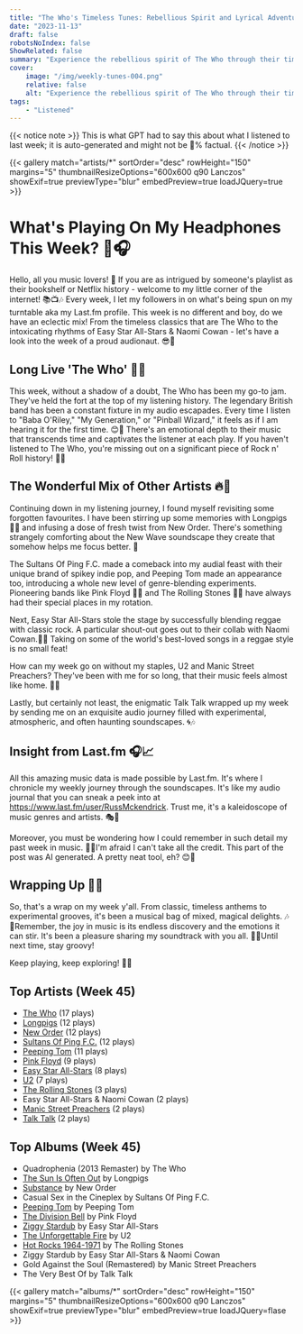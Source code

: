 ```yaml
---
title: "The Who's Timeless Tunes: Rebellious Spirit and Lyrical Adventures in Rock"
date: "2023-11-13"
draft: false
robotsNoIndex: false
ShowRelated: false
summary: "Experience the rebellious spirit of The Who through their timeless tunes. Their lyrical adventures and captivating melodies will resonate with your inner rock fan!"
cover:
    image: "/img/weekly-tunes-004.png"
    relative: false
    alt: "Experience the rebellious spirit of The Who through their timeless tunes. Their lyrical adventures and captivating melodies will resonate with your inner rock fan!"
tags:
    - "Listened"
---
```


{{< notice note >}}
This is what GPT had to say this about what I listened to last week; it is auto-generated and might not be 💯% factual.
{{< /notice >}}

{{< gallery match="artists/*" sortOrder="desc" rowHeight="150" margins="5" thumbnailResizeOptions="600x600 q90 Lanczos" showExif=true previewType="blur" embedPreview=true loadJQuery=true >}}

# What's Playing On My Headphones This Week? 🎵🎧

Hello, all you music lovers! 🌟 If you are as intrigued by someone's playlist as their bookshelf or Netflix history - welcome to my little corner of the internet! 📚📺🎶 Every week, I let my followers in on what's being spun on my turntable aka my Last.fm profile. This week is no different and boy, do we have an eclectic mix! From the timeless classics that are The Who to the intoxicating rhythms of Easy Star All-Stars & Naomi Cowan - let's have a look into the week of a proud audionaut. 😎🚀

## Long Live 'The Who' 🤘😎

This week, without a shadow of a doubt, The Who has been my go-to jam. They've held the fort at the top of my listening history. The legendary British band has been a constant fixture in my audio escapades. Every time I listen to "Baba O'Riley," "My Generation," or "Pinball Wizard," it feels as if I am hearing it for the first time. 😊🎸 There's an emotional depth to their music that transcends time and captivates the listener at each play. If you haven't listened to The Who, you're missing out on a significant piece of Rock n' Roll history! 🎵🎤

## The Wonderful Mix of Other Artists 🔥🍻

Continuing down in my listening journey, I found myself revisiting some forgotten favourites. I have been stirring up some memories with Longpigs 🐷🎸 and infusing a dose of fresh twist from New Order. There's something strangely comforting about the New Wave soundscape they create that somehow helps me focus better. 🎵

The Sultans Of Ping F.C. made a comeback into my audial feast with their unique brand of spikey indie pop, and Peeping Tom made an appearance too, introducing a whole new level of genre-blending experiments. Pioneering bands like Pink Floyd 🌈✨ and The Rolling Stones 👅🎸 have always had their special places in my rotation.  

Next, Easy Star All-Stars stole the stage by successfully blending reggae with classic rock. A particular shout-out goes out to their collab with Naomi Cowan.🌴💃 Taking on some of the world's best-loved songs in a reggae style is no small feat! 

How can my week go on without my staples, U2 and Manic Street Preachers? They've been with me for so long, that their music feels almost like home. 🏡💚

Lastly, but certainly not least, the enigmatic Talk Talk wrapped up my week by sending me on an exquisite audio journey filled with experimental, atmospheric, and often haunting soundscapes. 🌀🎶

## Insight from Last.fm 🎧📈

All this amazing music data is made possible by Last.fm. It's where I chronicle my weekly journey through the soundscapes. It's like my audio journal that you can sneak a peek into at https://www.last.fm/user/RussMckendrick. Trust me, it's a kaleidoscope of music genres and artists. 🎭🌈

Moreover, you must be wondering how I could remember in such detail my past week in music. 🤔🎵I'm afraid I can't take all the credit. This part of the post was AI generated. A pretty neat tool, eh? 😊🤖

## Wrapping Up 🌠🔮

So, that's a wrap on my week y'all. From classic, timeless anthems to experimental grooves, it's been a musical bag of mixed, magical delights. 🎶🔮Remember, the joy in music is its endless discovery and the emotions it can stir. It's been a pleasure sharing my soundtrack with you all.  🌟💞Until next time, stay groovy!

Keep playing, keep exploring! 🎵✨

## Top Artists (Week 45)

- [The Who](https://www.russ.fm/artist/the-who/) (17 plays)
- [Longpigs](https://www.russ.fm/artist/longpigs/) (12 plays)
- [New Order](https://www.russ.fm/artist/new-order/) (12 plays)
- [Sultans Of Ping F.C.](https://www.russ.fm/artist/sultans-of-ping-f-c/) (12 plays)
- [Peeping Tom](https://www.russ.fm/artist/peeping-tom/) (11 plays)
- [Pink Floyd](https://www.russ.fm/artist/pink-floyd/) (9 plays)
- [Easy Star All-Stars](https://www.russ.fm/artist/easy-star-all-stars/) (8 plays)
- [U2](https://www.russ.fm/artist/u2/) (7 plays)
- [The Rolling Stones](https://www.russ.fm/artist/the-rolling-stones/) (3 plays)
- Easy Star All-Stars & Naomi Cowan (2 plays)
- [Manic Street Preachers](https://www.russ.fm/artist/manic-street-preachers/) (2 plays)
- [Talk Talk](https://www.russ.fm/artist/talk-talk/) (2 plays)


## Top Albums (Week 45)

- Quadrophenia (2013 Remaster) by The Who
- [The Sun Is Often Out](https://www.russ.fm/albums/the-sun-is-often-out-15537055/) by Longpigs
- [Substance](https://www.russ.fm/albums/substance-28848151/) by New Order
- Casual Sex in the Cineplex by Sultans Of Ping F.C.
- [Peeping Tom](https://www.russ.fm/albums/peeping-tom-28643479/) by Peeping Tom
- [The Division Bell](https://www.russ.fm/albums/the-division-bell-13718487/) by Pink Floyd
- [Ziggy Stardub](https://www.russ.fm/albums/ziggy-stardub-26844965/) by Easy Star All-Stars
- [The Unforgettable Fire](https://www.russ.fm/albums/the-unforgettable-fire-204237/) by U2
- [Hot Rocks 1964-1971](https://www.russ.fm/albums/hot-rocks-1964-1971-879358/) by The Rolling Stones
- Ziggy Stardub by Easy Star All-Stars & Naomi Cowan
- Gold Against the Soul (Remastered) by Manic Street Preachers
- The Very Best Of by Talk Talk


{{< gallery match="albums/*" sortOrder="desc" rowHeight="150" margins="5" thumbnailResizeOptions="600x600 q90 Lanczos" showExif=true previewType="blur" embedPreview=true loadJQuery=flase >}}